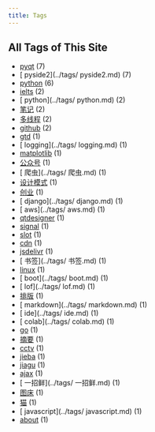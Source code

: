```yaml
---
title: Tags
---
```

## All Tags of This Site
* [pyqt](../tags/pyqt.md) (7)
* [ pyside2](../tags/ pyside2.md) (7)
* [python](../tags/python.md) (6)
* [ielts](../tags/ielts.md) (2)
* [ python](../tags/ python.md) (2)
* [笔记](../tags/笔记.md) (2)
* [多线程](../tags/多线程.md) (2)
* [github](../tags/github.md) (2)
* [gtd](../tags/gtd.md) (1)
* [ logging](../tags/ logging.md) (1)
* [matplotlib](../tags/matplotlib.md) (1)
* [公众号](../tags/公众号.md) (1)
* [ 爬虫](../tags/ 爬虫.md) (1)
* [设计模式](../tags/设计模式.md) (1)
* [创业](../tags/创业.md) (1)
* [ django](../tags/ django.md) (1)
* [ aws](../tags/ aws.md) (1)
* [qtdesigner](../tags/qtdesigner.md) (1)
* [signal](../tags/signal.md) (1)
* [slot](../tags/slot.md) (1)
* [cdn](../tags/cdn.md) (1)
* [jsdelivr](../tags/jsdelivr.md) (1)
* [ 书签](../tags/ 书签.md) (1)
* [linux](../tags/linux.md) (1)
* [ boot](../tags/ boot.md) (1)
* [ lof](../tags/ lof.md) (1)
* [排版](../tags/排版.md) (1)
* [ markdown](../tags/ markdown.md) (1)
* [ ide](../tags/ ide.md) (1)
* [ colab](../tags/ colab.md) (1)
* [go](../tags/go.md) (1)
* [摘要](../tags/摘要.md) (1)
* [cctv](../tags/cctv.md) (1)
* [jieba](../tags/jieba.md) (1)
* [jiagu](../tags/jiagu.md) (1)
* [ajax](../tags/ajax.md) (1)
* [ 一招鲜](../tags/ 一招鲜.md) (1)
* [图床](../tags/图床.md) (1)
* [猫](../tags/猫.md) (1)
* [ javascript](../tags/ javascript.md) (1)
* [about](../tags/about.md) (1)